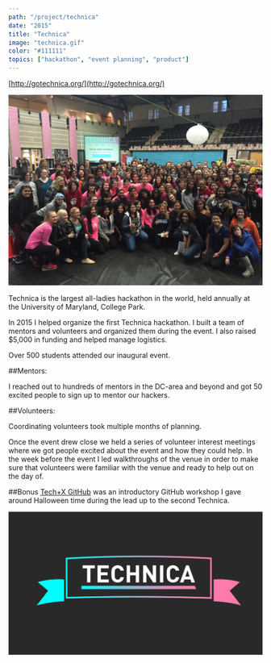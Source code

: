 ```yaml
---
path: "/project/technica"
date: "2015"
title: "Technica"
image: "technica.gif"
color: "#111111"
topics: ["hackathon", "event planning", "product"]
---
```


[http://gotechnica.org/](http://gotechnica.org/)

![alt text](/images/technica/crowd.jpg "People at Technica")

Technica is the largest all-ladies hackathon in the world, held annually at the University of Maryland, College Park.

In 2015 I helped organize the first Technica hackathon. I built a team of mentors and volunteers and organized them during the event. I also raised $5,000 in funding and helped manage logistics. 

Over 500 students attended our inaugural event.

##Mentors:

I reached out to hundreds of mentors in the DC-area and beyond and got 50 excited people to sign up to mentor our hackers.

##Volunteers:

Coordinating volunteers took multiple months of planning. 

Once the event drew close we held a series of volunteer interest meetings where we got people excited about the event and how they could help. In the week before the event I led walkthroughs of the venue in order to make sure that volunteers were familiar with the venue and ready to help out on the day of.

##Bonus
[Tech+X GitHub](https://docs.google.com/presentation/d/116S7IZUc6esXZX-k3WWgjzdffxnpBE1gFtdgTFAnsHo/edit?usp=sharing) was an introductory GitHub workshop I gave around Halloween time during the lead up to the second Technica.

![alt text](/images/technica/technica.png "Technica logo")

